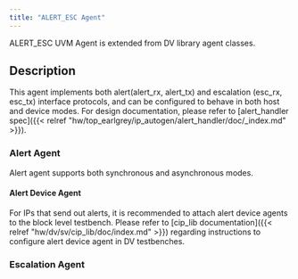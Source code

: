 ```yaml
---
title: "ALERT_ESC Agent"
---
```


ALERT_ESC UVM Agent is extended from DV library agent classes.

## Description

This agent implements both alert(alert_rx, alert_tx) and escalation (esc_rx,
esc_tx) interface protocols, and can be configured to behave in both host and
device modes. For design documentation, please refer to [alert_handler
spec]({{< relref "hw/top_earlgrey/ip_autogen/alert_handler/doc/_index.md" >}}).

### Alert Agent

Alert agent supports both synchronous and asynchronous modes.

#### Alert Device Agent

For IPs that send out alerts, it is recommended to attach alert device agents to
the block level testbench.
Please refer to [cip_lib documentation]({{< relref "hw/dv/sv/cip_lib/doc/index.md" >}})
regarding instructions to configure alert device agent in DV testbenches.

### Escalation Agent
